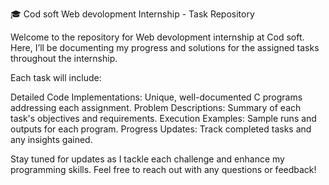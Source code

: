 🎓 Cod soft Web devolopment Internship - Task Repository

Welcome to the repository for Web devolopment internship at Cod soft. Here, I’ll be documenting my progress and solutions for the assigned tasks throughout the internship.

Each task will include:

Detailed Code Implementations: Unique, well-documented C programs addressing each assignment. Problem Descriptions: Summary of each task's objectives and requirements. Execution Examples: Sample runs and outputs for each program. Progress Updates: Track completed tasks and any insights gained.

Stay tuned for updates as I tackle each challenge and enhance my programming skills. Feel free to reach out with any questions or feedback!
